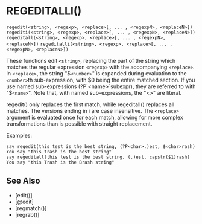 # REGEDITALLI()
`regedit(<string>, <regexp>, <replace>[, ... , <regexpN>, <replaceN>])`
`regediti(<string>, <regexp>, <replace>[, ... , <regexpN>, <replaceN>])`
`regeditall(<string>, <regexp>, <replace>[, ... , <regexpN>, <replaceN>])`
`regeditalli(<string>, <regexp>, <replace>[, ... , <regexpN>, <replaceN>])`

  These functions edit `<string>`, replacing the part of the string which matches the regular expression `<regexp>` with the accompanying `<replace>`. In `<replace>`, the string "$`<number>`" is expanded during evaluation to the `<number>`th sub-expression, with $0 being the entire matched section. If you use named sub-expressions (?P`<name>`subexpr), they are referred to with "$`<name>`". Note that, with named sub-expressions, the "<>" are literal.

  regedit() only replaces the first match, while regeditall() replaces all matches. The versions ending in i are case insensitive. The `<replace>` argument is evaluated once for each match, allowing for more complex transformations than is possible with straight replacement.

  Examples:
```
say regedit(this test is the best string, (?P<char>.)est, $<char>rash)
You say "this trash is the best string"
say regeditall(this test is the best string, (.)est, capstr($1)rash)
You say "this Trash is the Brash string"
```


## See Also
- [edit()]
- [@edit]
- [regmatch()]
- [regrab()]


